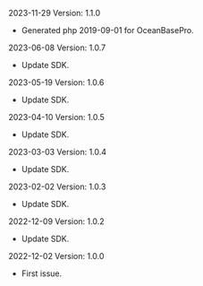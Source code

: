2023-11-29 Version: 1.1.0
- Generated php 2019-09-01 for OceanBasePro.

2023-06-08 Version: 1.0.7
- Update SDK.

2023-05-19 Version: 1.0.6
- Update SDK.

2023-04-10 Version: 1.0.5
- Update SDK.

2023-03-03 Version: 1.0.4
- Update SDK.

2023-02-02 Version: 1.0.3
- Update SDK.

2022-12-09 Version: 1.0.2
- Update SDK.

2022-12-02 Version: 1.0.0
- First issue.

